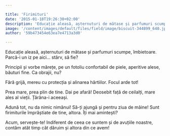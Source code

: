 ```yaml
---

title: 'Firimituri'
date: '2015-01-18T19:26:30+02:00'
description: 'Educație aleasă, așternuturi de mătase și parfumuri scumpe, îmbietoare. Parcă-iun iz pe aici... stârv, să fie?Principii și vorbe mărețe, pe un fotoliu confortabil de piele, aperitive alese,băuturi fin'
image: '/content/images/default/files/field/image/biscuit-344899_640.jpg'
author: '59b473454e63ea7e4713a3d0'

---
```

<div class="kg-card-markdown"><p>Educație aleasă, așternuturi de mătase și parfumuri scumpe, îmbietoare. Parcă-i un iz pe aici... stârv, să fie?</p>
<p>Principii și vorbe mărețe, pe un fotoliu confortabil de piele, aperitive alese, băuturi fine. Ca obrajii, nu?</p>
<p>Fără grijă, mereu cu protecția și alinarea hârtiilor. Focul arde tot!</p>
<p>Prea mare, prea plin de tine. Dai pe afară! Deosebit față de ceilalți, mare ales al vieții. Țărâna-i aceeași.</p>
<p>Adună tot, nu da nimic nimănui! Să-ți ajungă și pentru ziua de mâine! Sunt firimiturile împrăștiate de tine, altora. Îți mai amintești?</p>
<p>Acum, servește-te! Indiferent de ceea ce suntem și de avuțiile noastre, contăm atât timp cât dăruim și altora din ce avem!</p>
<p> </p>
</div>
